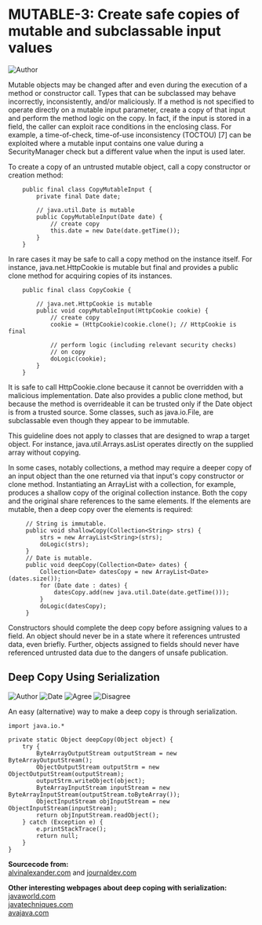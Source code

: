 # MUTABLE-3: Create safe copies of mutable and subclassable input values
![Author](https://img.shields.io/badge/Author-Oracle-blue.svg)


Mutable objects may be changed after and even during the execution of a method or constructor call. Types that can be subclassed may behave incorrectly, inconsistently, and/or maliciously. If a method is not specified to operate directly on a mutable input parameter, create a copy of that input and perform the method logic on the copy. In fact, if the input is stored in a field, the caller can exploit race conditions in the enclosing class. For example, a time-of-check, time-of-use inconsistency (TOCTOU) [7] can be exploited where a mutable input contains one value during a SecurityManager check but a different value when the input is used later.

To create a copy of an untrusted mutable object, call a copy constructor or creation method:

        public final class CopyMutableInput {
            private final Date date;

            // java.util.Date is mutable
            public CopyMutableInput(Date date) {
                // create copy
                this.date = new Date(date.getTime());
            }
        }

In rare cases it may be safe to call a copy method on the instance itself. For instance, java.net.HttpCookie is mutable but final and provides a public clone method for acquiring copies of its instances.

        public final class CopyCookie {

            // java.net.HttpCookie is mutable
            public void copyMutableInput(HttpCookie cookie) {
                // create copy
                cookie = (HttpCookie)cookie.clone(); // HttpCookie is final

                // perform logic (including relevant security checks)
                // on copy
                doLogic(cookie);
            }
        }

It is safe to call HttpCookie.clone because it cannot be overridden with a malicious implementation. Date also provides a public clone method, but because the method is overrideable it can be trusted only if the Date object is from a trusted source. Some classes, such as java.io.File, are subclassable even though they appear to be immutable.

This guideline does not apply to classes that are designed to wrap a target object. For instance, java.util.Arrays.asList operates directly on the supplied array without copying.

In some cases, notably collections, a method may require a deeper copy of an input object than the one returned via that input's copy constructor or clone method. Instantiating an ArrayList with a collection, for example, produces a shallow copy of the original collection instance. Both the copy and the original share references to the same elements. If the elements are mutable, then a deep copy over the elements is required:

         // String is immutable.
         public void shallowCopy(Collection<String> strs) {
             strs = new ArrayList<String>(strs);
             doLogic(strs);
         }
         // Date is mutable.
         public void deepCopy(Collection<Date> dates) {
             Collection<Date> datesCopy = new ArrayList<Date>(dates.size());
             for (Date date : dates) {
                 datesCopy.add(new java.util.Date(date.getTime()));
             }
             doLogic(datesCopy);
         }

Constructors should complete the deep copy before assigning values to a field. An object should never be in a state where it references untrusted data, even briefly. Further, objects assigned to fields should never have referenced untrusted data due to the dangers of unsafe publication.

## Deep Copy Using Serialization
![Author](https://img.shields.io/badge/Author-Ben-blue.svg)
![Date](https://img.shields.io/badge/Date-20180114-lightgrey.svg)
![Agree](https://img.shields.io/badge/AGREE-0-green.svg)
![Disagree](https://img.shields.io/badge/DISAGREE-0-red.svg)

An easy (alternative) way to make a deep copy is through serialization. 

    import java.io.*
    
    private static Object deepCopy(Object object) {
        try {
            ByteArrayOutputStream outputStream = new ByteArrayOutputStream();
            ObjectOutputStream outputStrm = new ObjectOutputStream(outputStream);
            outputStrm.writeObject(object);
            ByteArrayInputStream inputStream = new ByteArrayInputStream(outputStream.toByteArray());
            ObjectInputStream objInputStream = new ObjectInputStream(inputStream);
            return objInputStream.readObject();
        } catch (Exception e) {
            e.printStackTrace();
            return null;
        }
    }   

**Sourcecode from:**  
[alvinalexander.com](https://alvinalexander.com/java/java-deep-clone-example-source-code) and 
[journaldev.com](https://www.journaldev.com/17129/java-deep-copy-object)

**Other interesting webpages about deep coping with serialization:**  
[javaworld.com](https://www.javaworld.com/article/2077578/learn-java/java-tip-76--an-alternative-to-the-deep-copy-technique.html)  
[javatechniques.com](http://javatechniques.com/blog/faster-deep-copies-of-java-objects/)   
[avajava.com](https://www.avajava.com/tutorials/lessons/how-do-i-perform-a-deep-clone-using-serializable.html)

